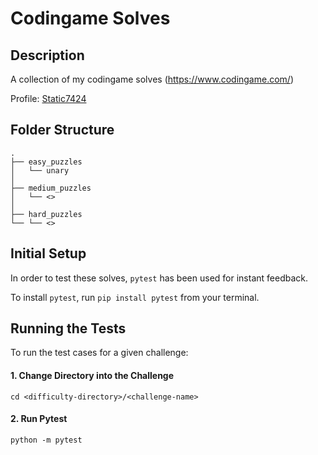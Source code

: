 # Codingame Solves

## Description

A collection of my codingame solves (https://www.codingame.com/)

Profile: [Static7424](https://www.codingame.com/profile/aa1b1f15aed409ffdf1f8977249b69c21221406)

## Folder Structure

    .
    ├── easy_puzzles
    │   └── unary
    │
    ├── medium_puzzles
    │   └── <>
    │
    ├── hard_puzzles
    └── └── <>

## Initial Setup

In order to test these solves, `pytest` has been used for instant feedback.

To install `pytest`, run `pip install pytest` from your terminal.

## Running the Tests

To run the test cases for a given challenge:

#### 1. Change Directory into the Challenge

`cd <difficulty-directory>/<challenge-name>`

#### 2. Run Pytest

`python -m pytest`
